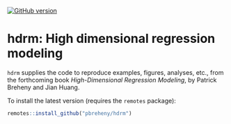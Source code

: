 [![GitHub version](https://img.shields.io/static/v1?label=GitHub&message=0.11.0&color=blue&logo=github)](https://github.com/pbreheny/hdrm)

# hdrm: High dimensional regression modeling

`hdrm` supplies the code to reproduce examples, figures, analyses, etc., from the forthcoming book *High-Dimensional Regression Modeling*, by Patrick Breheny and Jian Huang.

To install the latest version (requires the `remotes` package):

```r
remotes::install_github("pbreheny/hdrm")
```
